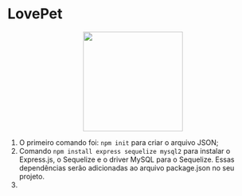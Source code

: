 # LovePet

<div align="center">
     <img src="/project/img/petProto.gif" width="200px">
</div>

1) O primeiro comando foi: ``npm init`` para criar o arquivo JSON;
2) Comando ``npm install express sequelize mysql2``  para instalar o Express.js, o Sequelize e o driver MySQL para o Sequelize. Essas dependências serão adicionadas ao arquivo package.json no seu projeto.
3) 
